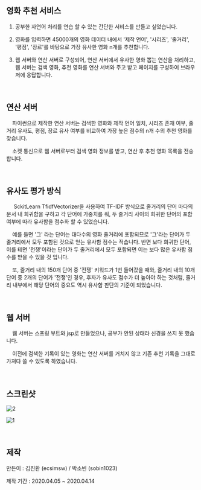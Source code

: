 ## 영화 추천 서비스

  1. 공부한 자연어 처리를 연습 할 수 있는 간단한 서비스를 만들고 싶었습니다.  
  
  2. 영화를 입력하면 45000개의 영화 데이터 내에서 '제작 언어', '시리즈', '줄거리', '평점', '장르'를 바탕으로 가장 유사한 영화 n개를 추천합니다. 

  3. 웹 서버와 연산 서버로 구성되어, 연산 서버에서 유사한 영화 뽑는 연산을 처리하고, 웹 서버는 검색 영화, 추천 영화를 연산 서버와 주고 받고 페이지를 구성하여 브라우저에 응답합니다. 
  
  
   <br>
        
## 연산 서버  
  
&nbsp;&nbsp;&nbsp;&nbsp;파이썬으로 제작한 연산 서버는 검색한 영화와 제작 언어 일치, 시리즈 존재 여부, 줄거리 유사도, 평점, 장르 유사 여부를 비교하여 가장 높은 점수의 n개 수의 추천 영화를 찾습니다.  
   
&nbsp;&nbsp;&nbsp;&nbsp;소켓 통신으로 웹 서버로부터 검색 영화 정보를 받고, 연산 후 추천 영화 목록을 전송합니다.      
   
   <br>
        
## 유사도 평가 방식
&nbsp;&nbsp;&nbsp;&nbsp; SckitLearn TfidfVectorizer을 사용하여 TF-IDF 방식으로 줄거리의 단어 마다의 문서 내 희귀함을 구하고 
각 단어에 가중치를 줘, 두 줄거리 사이의 희귀한 단어의 포함 여부에 따라 유사함을 점수화 할 수 있었습니다.   
  
&nbsp;&nbsp;&nbsp;&nbsp;예를 들면 '그' 라는 단어는 대다수의 영화 줄거리에 포함되므로 '그'라는 단어가 두 줄거리에서 모두 포함된 것으로 얻는 유사함 점수는 적습니다. 반면 보다 희귀한 단어, 이를 테면 '전쟁'이라는 단어가 두 줄거리에서 모두 포함되면 이는 보다 많은 유사함 점수를 받을 수 있을 것 입니다.    
  
&nbsp;&nbsp;&nbsp;&nbsp;또, 줄거리 내의 150개 단어 중 '전쟁' 키워드가 1번 들어갔을 때와, 줄거리 내의 10개 단어 중 2개의 단어가 '전쟁'인 경우, 후자가 유사도 점수가 더 높아야 하는 것처럼, 줄거리 내부에서 해당 단어의 중요도 역시 유사함 판단의 기준이 되었습니다.   
  
 <br>
        
## 웹 서버

&nbsp;&nbsp;&nbsp;&nbsp;웹 서버는 스프링 부트와 jsp로 만들었으나, 공부가 안된 상태라 신경을 쓰지 못 했습니다. 
 
&nbsp;&nbsp;&nbsp;&nbsp;이전에 검색한 기록이 있는 영화는 연산 서버를 거치지 않고 기존 추천 기록을 그대로 가져다 쓸 수 있도록 하였습니다. 
 
<br>
         
## 스크린샷

![2](https://user-images.githubusercontent.com/46060746/84180459-7ca84000-aac2-11ea-90be-1b79fbbf1f2f.PNG)

![1](https://user-images.githubusercontent.com/46060746/84180468-7f0a9a00-aac2-11ea-8eea-15f4bb77f46e.PNG)

<br>

## 제작

만든이 : 김진환 (ecsimsw) / 박소빈 (sobin1023)

제작 기간 : 2020.04.05 ~ 2020.04.14
